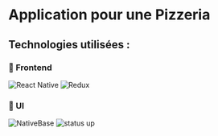 # Application pour une Pizzeria

## Technologies utilisées :

### 🧰 Frontend

![React Native](https://img.shields.io/badge/React_Native-20232A?style=for-the-badge&logo=react&logoColor=61DAFB)
![Redux](https://img.shields.io/badge/Redux-593D88?style=for-the-badge&logo=redux&logoColor=white)

### 📱 UI

![NativeBase](https://deleau-victor-pro.npkn.net/native-base-badge/)
![status up](https://napkin-examples.npkn.net/site-status-badge/)



